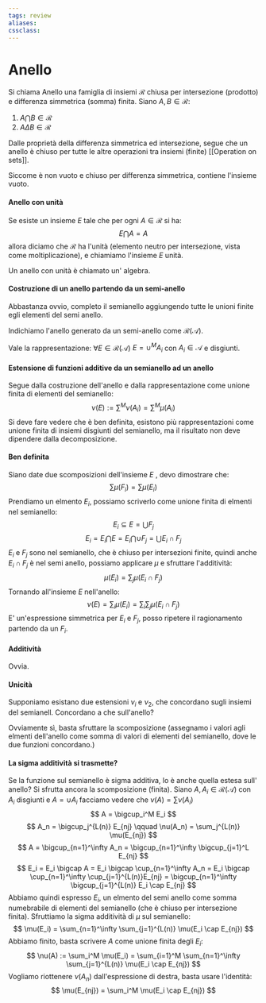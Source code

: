 ```yaml
---
tags: review
aliases:
cssclass:
---
```

 
# Anello 
Si chiama Anello una famiglia di insiemi $\mathcal{R}$ chiusa per intersezione (prodotto) e differenza simmetrica (somma) finita. Siano $A,B \in \mathcal{R}$:
1. $A\bigcap B \in \mathcal{R}$
2. $A \Delta B \in \mathcal{R}$

Dalle proprietà della differenza simmetrica ed intersezione, segue che un anello è chiuso per tutte le altre operazioni tra insiemi (finite) [[Operation on sets]].

Siccome è non vuoto e chiuso per differenza simmetrica, contiene l'insieme vuoto.

#### Anello con unità 
Se esiste un insieme $E$ tale che per ogni $A \in \mathcal{R}$ si ha:
$$
E \bigcap A = A
$$
allora diciamo che $\mathcal{R}$ ha l'unità (elemento neutro per intersezione, vista come moltiplicazione), e chiamiamo l'insieme $E$ unità. 

Un anello con unità è chiamato un' algebra.

#### Costruzione di un anello partendo da un semi-anello
Abbastanza ovvio, completo il semianello aggiungendo tutte le unioni finite egli elementi del semi anello.

Indichiamo l'anello generato da un semi-anello come $\mathcal{R}(\mathcal{A})$. 

Vale la rappresentazione: $\forall E \in \mathcal{R}(\mathcal{A})$  $E = \cup^M A_i$ con $A_i \in \mathcal{A}$ e disgiunti.

#### Estensione di funzioni additive da un semianello ad un anello 
Segue dalla costruzione dell'anello e dalla rappresentazione come unione finita di elementi del semianello:
$$
\nu(E) := \sum^M \nu(A_i) = \sum^M \mu(A_i)
$$
Si deve fare vedere che è ben definita, esistono più rappresentazioni come unione finita di insiemi disgiunti del semianello, ma il risultato non deve dipendere dalla decomposizione. 


#### Ben definita
Siano date due scomposizioni dell'insieme $E$ , devo dimostrare che:
$$
\sum \mu(F_i) = \sum \mu(E_i)
$$
Prendiamo un elmento $E_i$, possiamo scriverlo come unione finita di elmenti nel semianello:
$$
E_i \subseteq E = \bigcup F_j
$$
$$
E_i = E_i \bigcap E = E_i \bigcap \cup F_j = \bigcup E_i \cap F_j
$$
$E_i$ e $F_j$ sono nel semianello, che è chiuso per intersezioni finite, quindi anche $E_i \cap F_j$ è nel semi anello, possiamo applicare $\mu$ e sfruttare l'additività:
$$
\mu(E_i) = \sum_j \mu(E_i \cap F_j)
$$
Tornando all'insieme $E$ nell'anello:
$$
\nu(E) = \sum_i \mu(E_i) = \sum_i \sum_j \mu(E_i \cap F_j)
$$
E' un'espressione simmetrica per $E_i$ e  $F_j$, posso ripetere il ragionamento partendo da un $F_i$.

#### Additività
Ovvia.

#### Unicità
Supponiamo esistano due estensioni $\nu_i$ e $\nu_2$, che concordano sugli insiemi del semianell. Concordano a che sull'anello?

Ovviamente sì, basta sfruttare la scomposizione (assegnamo i valori agli elmenti dell'anello come somma di valori di elementi del semianello, dove le due funzioni concordano.)

#### La sigma additività si trasmette?
Se la funzione sul semianello è sigma additiva, lo è anche quella estesa sull' anello?
Si sfrutta ancora la scomposizione (finita).
Siano $A, A_i \in \mathcal{R}(\mathcal{A})$ con $A_i$ disgiunti e $A = \cup A_i$ 
facciamo vedere che $\nu(A) = \sum\nu(A_i)$ 
$$
A = \bigcup_i^M E_i
$$
$$
A_n = \bigcup_j^{L(n)} E_{nj} \qquad \nu(A_n) = \sum_j^{L(n)} \mu(E_{nj})
$$
$$
A = \bigcup_{n=1}^\infty A_n = \bigcup_{n=1}^\infty \bigcup_{j=1}^L E_{nj}
$$
$$
E_i = E_i \bigcap A = E_i \bigcap \cup_{n=1}^\infty A_n = E_i \bigcap \cup_{n=1}^\infty \cup_{j=1}^{L(n)}E_{nj} = \bigcup_{n=1}^\infty \bigcup_{j=1}^{L(n)} E_i \cap E_{nj}
$$
Abbiamo quindi espresso $E_i$, un elmento del semi anello come somma numebrabile di elementi del semianello (che è chiuso per intersezione finita). Sfruttiamo la sigma additività di $\mu$ sul semianello:
$$
\mu(E_i) = \sum_{n=1}^\infty \sum_{j=1}^{L(n)} \mu(E_i \cap E_{nj})
$$
Abbiamo finito, basta scrivere $A$ come unione finita degli $E_i$:
$$
\nu(A) := \sum_i^M \mu(E_i) = \sum_{i=1}^M \sum_{n=1}^\infty \sum_{j=1}^{L(n)} \mu(E_i \cap E_{nj})  
$$
Vogliamo riottenere $\nu(A_n)$ dall'espressione di destra, basta usare l'identità:
$$
\mu(E_{nj}) = \sum_i^M \mu(E_i \cap E_{nj})
$$